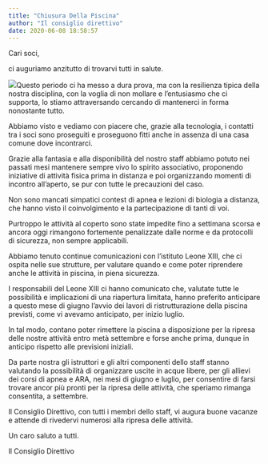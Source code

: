 ```yaml
---
title: "Chiusura Della Piscina"
author: "Il consiglio direttivo"
date: 2020-06-08 18:58:57
---
```


Cari soci,

ci auguriamo anzitutto di trovarvi tutti in salute.

![](http://static.wixstatic.com/media/ef7a2f_3a7d3cb3185b40ad9680e68c4ea141ed.jpg)Questo periodo ci ha messo a dura prova, ma con la resilienza tipica della nostra disciplina, con la voglia di non mollare e l’entusiasmo che ci supporta, lo stiamo attraversando cercando di mantenerci in forma nonostante tutto.

Abbiamo visto e vediamo con piacere che, grazie alla tecnologia, i contatti tra i soci sono proseguiti e proseguono fitti anche in assenza di una casa comune dove incontrarci.

Grazie alla fantasia e alla disponibilità del nostro staff abbiamo potuto nei passati mesi mantenere sempre vivo lo spirito associativo, proponendo iniziative di attività fisica prima in distanza e poi organizzando momenti di incontro all’aperto, se pur con tutte le precauzioni del caso.

Non sono mancati simpatici contest di apnea e lezioni di biologia a distanza, che hanno visto il coinvolgimento e la partecipazione di tanti di voi.

Purtroppo le attività al coperto sono state impedite fino a settimana scorsa e ancora oggi rimangono fortemente penalizzate dalle norme e da protocolli di sicurezza, non sempre applicabili.

Abbiamo tenuto continue comunicazioni con l’istituto Leone XIII, che ci ospita nelle sue strutture, per valutare quando e come poter riprendere anche le attività in piscina, in piena sicurezza.

I responsabili del Leone XIII ci hanno comunicato che, valutate tutte le possibilità e implicazioni di una riapertura limitata, hanno preferito anticipare a questo mese di giugno l’avvio dei lavori di ristrutturazione della piscina previsti, come vi avevamo anticipato, per inizio luglio.

In tal modo, contano poter rimettere la piscina a disposizione per la ripresa delle nostre attività entro metà settembre e forse anche prima, dunque in anticipo rispetto alle previsioni iniziali.

Da parte nostra gli istruttori e gli altri componenti dello staff stanno valutando la possibilità di organizzare uscite in acque libere, per gli allievi dei corsi di apnea e ARA, nei mesi di giugno e luglio, per consentire di farsi trovare ancor più pronti per la ripresa delle attività, che speriamo rimanga consentita, a settembre.

Il Consiglio Direttivo, con tutti i membri dello staff, vi augura buone vacanze e attende di rivedervi numerosi alla ripresa delle attività.

Un caro saluto a tutti.

Il Consiglio Direttivo